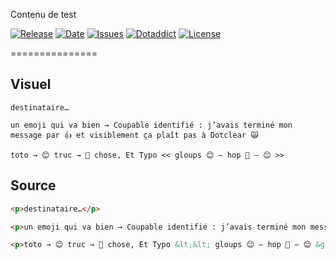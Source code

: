 Contenu de test

[![Release](https://img.shields.io/github/v/release/franck-paul/utf8mb4)](https://github.com/franck-paul/utf8mb4/releases)
[![Date](https://img.shields.io/github/release-date/franck-paul/utf8mb4)](https://github.com/franck-paul/utf8mb4/releases)
[![Issues](https://img.shields.io/github/issues/franck-paul/utf8mb4)](https://github.com/franck-paul/utf8mb4/issues)
[![Dotaddict](https://img.shields.io/badge/dotaddict-official-green.svg)](https://plugins.dotaddict.org/dc2/details/utf8mb4)
[![License](https://img.shields.io/github/license/franck-paul/utf8mb4)](https://github.com/franck-paul/utf8mb4/blob/master/LICENSE)

===============

Visuel
------

```
destinataire…

un emoji qui va bien → Coupable identifié : j’avais terminé mon message par 👍 et visiblement ça plaît pas à Dotclear 🙀

toto → 😊 truc → 💩 chose, Et Typo << gloups 😊 — hop 💩 — 😊 >>
```

Source
------

```html
<p>destinataire…</p>

<p>un emoji qui va bien → Coupable identifié : j’avais terminé mon message par 👍 et visiblement ça plaît pas à Dotclear 🙀</p>

<p>toto → 😊 truc → 💩 chose, Et Typo &lt;&lt; gloups 😊 — hop 💩 — 😊 &gt;&gt;</p>
```
